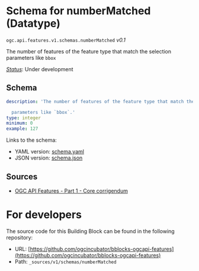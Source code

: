 
# Schema for numberMatched (Datatype)

`ogc.api.features.v1.schemas.numberMatched` *v0.1*

The number of features of the feature type that match the selection parameters like `bbox`

[*Status*](http://www.opengis.net/def/status): Under development

## Schema

```yaml
description: 'The number of features of the feature type that match the selection

  parameters like `bbox`.'
type: integer
minimum: 0
example: 127

```

Links to the schema:

* YAML version: [schema.yaml](https://ogcincubator.github.io/bblocks-ogcapi-features/build/annotated/api/features/v1/schemas/numberMatched/schema.json)
* JSON version: [schema.json](https://ogcincubator.github.io/bblocks-ogcapi-features/build/annotated/api/features/v1/schemas/numberMatched/schema.yaml)

## Sources

* [OGC API Features - Part 1 - Core corrigendum](https://docs.ogc.org/is/17-069r4/17-069r4.html)

# For developers

The source code for this Building Block can be found in the following repository:

* URL: [https://github.com/ogcincubator/bblocks-ogcapi-features](https://github.com/ogcincubator/bblocks-ogcapi-features)
* Path: `_sources/v1/schemas/numberMatched`

